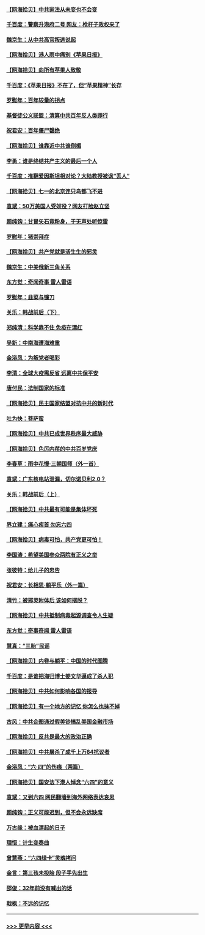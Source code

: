 #### [【网海拾贝】中共家法从未变也不会变](../pages/nsc993/n13050366.md?t=06272201) 
#### [千百度：警察升港府二号 网友：枪杆子政权来了](../pages/nsc993/n13050261.md?t=06272201) 
#### [魏京生：从中共高官叛逃说起](../pages/nsc993/n13048997.md?t=06272201) 
#### [【网海拾贝】港人雨中痛别《苹果日报》](../pages/nsc993/n13048941.md?t=06272201) 
#### [【网海拾贝】向所有苹果人致敬](../pages/nsc993/n13046795.md?t=06272201) 
#### [千百度：《苹果日报》不在了，但“苹果精神”长存](../pages/nsc993/n13046703.md?t=06272201) 
#### [罗慰年：百年较量的拐点](../pages/nsc993/n13046542.md?t=06272201) 
#### [基督徒公义联盟：清算中共百年反人类罪行](../pages/nsc993/n13046499.md?t=06272201) 
#### [祝君安：百年僵尸罄绝](../pages/nsc993/n13045595.md?t=06272201) 
#### [【网海拾贝】谁靠近中共谁倒楣](../pages/nsc993/n13044667.md?t=06272201) 
#### [李勇：谁是终结共产主义的最后一个人](../pages/nsc993/n13044397.md?t=06272201) 
#### [千百度：推翻爱因斯坦相对论？大陆教授被讽“丢人”](../pages/nsc993/n13043908.md?t=06272201) 
#### [【网海拾贝】七一的北京连只鸟都飞不进](../pages/nsc993/n13041377.md?t=06272201) 
#### [袁斌：50万美国人受奴役？网友打脸赵立坚](../pages/nsc993/n13041330.md?t=06272201) 
#### [颜纯钩：甘冒矢石竟粉身，于无声处听惊雷](../pages/nsc993/n13041140.md?t=06272201) 
#### [罗慰年：猪崇拜症](../pages/nsc993/n13041071.md?t=06272201) 
#### [【网海拾贝】共产党就是活生生的邪灵](../pages/nsc993/n13036627.md?t=06272201) 
#### [魏京生：中美俄新三角关系](../pages/nsc993/n13035986.md?t=06272201) 
#### [东方觉：奇闻奇事 雷人雷语](../pages/nsc993/n13035878.md?t=06272201) 
#### [罗慰年：韭菜与镰刀](../pages/nsc993/n13034374.md?t=06272201) 
#### [关乐：韩战前后（下）](../pages/nsc993/n13034113.md?t=06272201) 
#### [郑纯清：科学靠不住 免疫在漂红](../pages/nsc993/n13034093.md?t=06272201) 
#### [吴新：中南海遭海难重](../pages/nsc993/n13034084.md?t=06272201) 
#### [金浴凤：为叛党者喝彩](../pages/nsc993/n13034058.md?t=06272201) 
#### [李清：全球大疫需反省 远离中共保平安](../pages/nsc993/n13033784.md?t=06272201) 
#### [唐付民：法制国家的标准](../pages/nsc993/n13032944.md?t=06272201) 
#### [【网海拾贝】民主国家结盟对抗中共的新时代](../pages/nsc993/n13031717.md?t=06272201) 
#### [吐为快：菩萨蛮](../pages/nsc993/n13030033.md?t=06272201) 
#### [【网海拾贝】中共已成世界秩序最大威胁](../pages/nsc993/n13028138.md?t=06272201) 
#### [【网海拾贝】色厉内荏的中共百岁党庆](../pages/nsc993/n13025582.md?t=06272201) 
#### [李春草：雨中花慢‧三朝国师（外一首）](../pages/nsc993/n13025567.md?t=06272201) 
#### [袁斌：广东核电站泄漏，切尔诺贝利2.0？](../pages/nsc993/n13025475.md?t=06272201) 
#### [关乐：韩战前后（上）](../pages/nsc993/n13025387.md?t=06272201) 
#### [【网海拾贝】中共最有可能是集体坏死](../pages/nsc993/n13023101.md?t=06272201) 
#### [界立建：痛心疾首 勿忘六四](../pages/nsc993/n13022339.md?t=06272201) 
#### [【网海拾贝】病毒可怕，共产党更可怕！](../pages/nsc993/n13020728.md?t=06272201) 
#### [李国涛：希望美国参众两院有正义之举](../pages/nsc993/n13020674.md?t=06272201) 
#### [张彼特：给儿子的忠告](../pages/nsc993/n13018934.md?t=06272201) 
#### [祝君安：长相思‧躺平乐（外一篇）](../pages/nsc993/n13018923.md?t=06272201) 
#### [清竹：被邪灵附体后 该如何摆脱？](../pages/nsc993/n13018877.md?t=06272201) 
#### [【网海拾贝】中共抵制病毒起源调查令人生疑](../pages/nsc993/n13017785.md?t=06272201) 
#### [东方觉：奇事奇闻 雷人雷语](../pages/nsc993/n13017577.md?t=06272201) 
#### [慧真：“三胎”民谣](../pages/nsc993/n13017394.md?t=06272201) 
#### [【网海拾贝】内卷与躺平：中国的时代图腾](../pages/nsc993/n13016128.md?t=06272201) 
#### [千百度：是谁把海归博士姜文华逼成了杀人犯](../pages/nsc993/n13015218.md?t=06272201) 
#### [【网海拾贝】中共如何影响各国的报导](../pages/nsc993/n13012599.md?t=06272201) 
#### [【网海拾贝】有一个地方的记忆 你怎么也抹不掉](../pages/nsc993/n13009802.md?t=06272201) 
#### [古风：中共企图通过假美钞搞乱美国金融市场](../pages/nsc993/n13009626.md?t=06272201) 
#### [【网海拾贝】反共是最大的政治正确](../pages/nsc993/n13007051.md?t=06272201) 
#### [【网海拾贝】中共屠杀了成千上万64抗议者](../pages/nsc993/n13002713.md?t=06272201) 
#### [金浴凤：“六·四”的伤痕（两篇）](../pages/nsc993/n13001719.md?t=06272201) 
#### [【网海拾贝】国安法下港人悼念“六四”的意义](../pages/nsc993/n13001039.md?t=06272201) 
#### [袁斌：又到六四 网民翻墙到海外网络表达哀思](../pages/nsc993/n13000995.md?t=06272201) 
#### [颜纯钩：正义可能迟到，但不会永远缺席](../pages/nsc993/n13000920.md?t=06272201) 
#### [万古缘：被血漂起的日子](../pages/nsc993/n13000914.md?t=06272201) 
#### [理悟：计生变奏曲](../pages/nsc993/n13000414.md?t=06272201) 
#### [曾慧燕：“六四绿卡”灵魂拷问](../pages/nsc993/n13000277.md?t=06272201) 
#### [金言：第三孩未投胎 段子手先出生](../pages/nsc993/n13000215.md?t=06272201) 
#### [邵俊：32年前没有喊出的话](../pages/nsc993/n13000181.md?t=06272201) 
#### [戟枫：不远的记忆](../pages/nsc993/n13000121.md?t=06272201) 

----
#### [ >>> 更早内容 <<< ](../indexes/nsc993-earlier.md)
